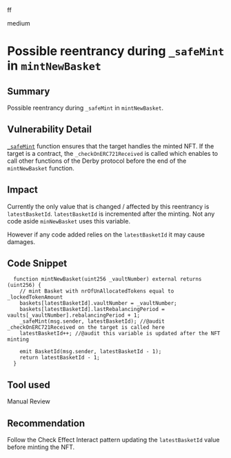 ff

medium

# Possible reentrancy during `_safeMint` in `mintNewBasket`

## Summary
Possible reentrancy during `_safeMint` in `mintNewBasket`.

## Vulnerability Detail
[`_safeMint`](https://github.com/sherlock-audit/2023-01-derby/blob/main/derby-yield-optimiser/contracts/Game.sol#L259) function ensures that the target handles the minted NFT.
If the target is a contract, the `_checkOnERC721Received` is called which enables to call other functions of the Derby protocol before the end of the `mintNewBasket` function.

## Impact
Currently the only value that is changed / affected by this reentrancy is `latestBasketId`.
`latestBasketId` is incremented after the minting.
Not any code aside `minNewBasket` uses this variable.

However if any code added relies on the `latestBasketId` it may cause damages.

## Code Snippet
```solidity
  function mintNewBasket(uint256 _vaultNumber) external returns (uint256) { 
    // mint Basket with nrOfUnAllocatedTokens equal to _lockedTokenAmount
    baskets[latestBasketId].vaultNumber = _vaultNumber;
    baskets[latestBasketId].lastRebalancingPeriod = vaults[_vaultNumber].rebalancingPeriod + 1;
    _safeMint(msg.sender, latestBasketId); //@audit _checkOnERC721Received on the target is called here 
    latestBasketId++; //@audit this variable is updated after the NFT minting

    emit BasketId(msg.sender, latestBasketId - 1);
    return latestBasketId - 1;
  }
``` 

## Tool used

Manual Review

## Recommendation
Follow the Check Effect Interact pattern updating the `latestBasketId` value before minting the NFT.